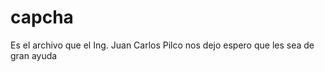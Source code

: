 capcha
======

Es el archivo que el Ing. Juan Carlos Pilco nos dejo espero que les sea de gran ayuda
